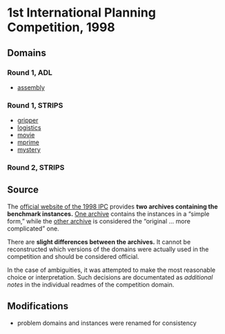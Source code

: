 # 1st International Planning Competition, 1998

## Domains

### Round 1, ADL

* [assembly](assembly-round-1-adl)

### Round 1, STRIPS

* [gripper](gripper-round-1-strips)
* [logistics](logistics-round-1-strips)
* [movie](movie-round-1-strips)
* [mprime](mprime-round-1-strips)
* [mystery](mystery-round-1-strips)

### Round 2, STRIPS

## Source

The [official website of the 1998 IPC][1] provides **two archives containing the benchmark instances.**
[One archive][2] contains the instances in a “simple form,” while the [other archive][3] is considered the “original … more complicated” one.

There are **slight differences between the archives.**
It cannot be reconstructed which versions of the domains were actually used in the competition and should be considered official.

In the case of ambiguities, it was attempted to make the most reasonable choice or interpretation.
Such decisions are documentated as *additional notes* in the individual readmes of the competition domain.

## Modifications

* problem domains and instances were renamed for consistency




[1]:http://ipc98.icaps-conference.org/
[2]:http://ipc98.icaps-conference.org/domains.zip
[3]:http://ipc98.icaps-conference.org/aipscomp.tar.gz
